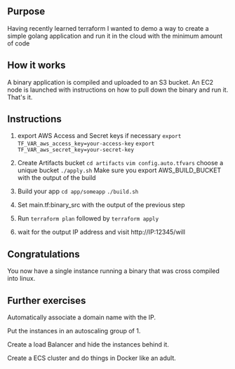 ## Purpose

Having recently learned terraform I wanted to demo a way to create a simple golang application and run it in the cloud with the minimum amount of code


## How it works

A binary application is compiled and uploaded to an S3 bucket.
An EC2 node is launched with instructions on how to pull down the binary and run it.
That's it.


## Instructions

1. export AWS Access and Secret keys if necessary
	`export TF_VAR_aws_access_key=your-access-key`
	`export TF_VAR_aws_secret_key=your-secret-key`
2. Create Artifacts bucket
	`cd artifacts`
	`vim config.auto.tfvars` choose a unique bucket
	`./apply.sh`
	Make sure you export AWS_BUILD_BUCKET with the output of the build
3. Build your app
	`cd app/someapp`
	`./build.sh`

4. Set main.tf:binary_src with the output of the previous step

5. Run `terraform plan` followed by `terraform apply`

6. wait for the output IP address and visit http://IP:12345/will

## Congratulations

You now have a single instance running a binary that was cross compiled into linux.

## Further exercises

Automatically associate a domain name with the IP.

Put the instances in an autoscaling group of 1.

Create a load Balancer and hide the instances behind it.

Create a ECS cluster and do things in Docker like an adult.
